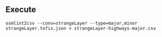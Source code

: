 ## Execute 

```
osmlint2csv --conv=strangeLayer --type=major,minor strangeLayer.tofix.json > strangeLayer-highways-major.csv
```
